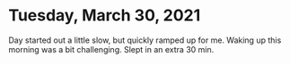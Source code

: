 # Tuesday, March 30, 2021

Day started out a little slow, but quickly ramped up for me. Waking up this
morning was a bit challenging. Slept in an extra 30 min.


